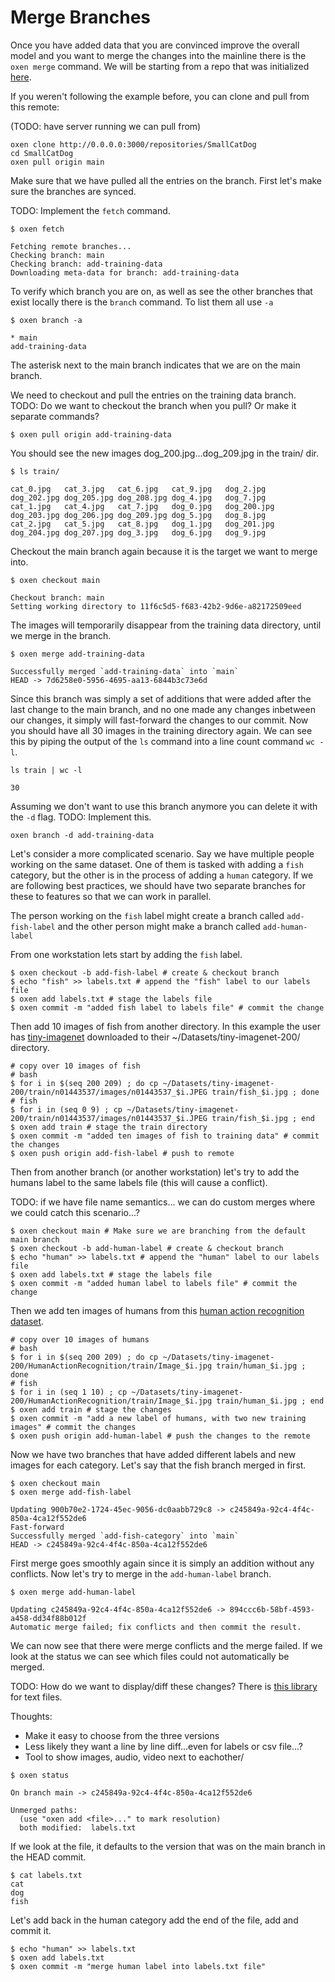 # Merge Branches

Once you have added data that you are convinced improve the overall model and you want to merge the changes into the mainline there is the `oxen merge` command. We will be starting from a repo that was initialized [here](2_CollabAdd.md).

If you weren't following the example before, you can clone and pull from this remote:

(TODO: have server running we can pull from)

```shell
oxen clone http://0.0.0.0:3000/repositories/SmallCatDog
cd SmallCatDog
oxen pull origin main
```

Make sure that we have pulled all the entries on the branch. First let's make sure the branches are synced.

TODO: Implement the `fetch` command.

```shell
$ oxen fetch

Fetching remote branches...
Checking branch: main
Checking branch: add-training-data
Downloading meta-data for branch: add-training-data
```

To verify which branch you are on, as well as see the other branches that exist locally there is the `branch` command. To list them all use `-a`

```shell
$ oxen branch -a

* main
add-training-data
```

The asterisk next to the main branch indicates that we are on the main branch.

We need to checkout and pull the entries on the training data branch. TODO: Do we want to checkout the branch when you pull? Or make it separate commands?

```shell
$ oxen pull origin add-training-data
```

You should see the new images dog_200.jpg...dog_209.jpg in the train/ dir.

```shell
$ ls train/

cat_0.jpg	cat_3.jpg	cat_6.jpg	cat_9.jpg	dog_2.jpg	dog_202.jpg	dog_205.jpg	dog_208.jpg	dog_4.jpg	dog_7.jpg
cat_1.jpg	cat_4.jpg	cat_7.jpg	dog_0.jpg	dog_200.jpg	dog_203.jpg	dog_206.jpg	dog_209.jpg	dog_5.jpg	dog_8.jpg
cat_2.jpg	cat_5.jpg	cat_8.jpg	dog_1.jpg	dog_201.jpg	dog_204.jpg	dog_207.jpg	dog_3.jpg	dog_6.jpg	dog_9.jpg
```

Checkout the main branch again because it is the target we want to merge into.

```shell
$ oxen checkout main

Checkout branch: main
Setting working directory to 11f6c5d5-f683-42b2-9d6e-a82172509eed
```

The images will temporarily disappear from the training data directory, until we merge in the branch.

```shell
$ oxen merge add-training-data

Successfully merged `add-training-data` into `main`
HEAD -> 7d6258e0-5956-4695-aa13-6844b3c73e6d
```

Since this branch was simply a set of additions that were added after the last change to the main branch, and no one made any changes inbetween our changes, it simply will fast-forward the changes to our commit. Now you should have all 30 images in the training directory again. We can see this by piping the output of the `ls` command into a line count command `wc -l`.

```shell
ls train | wc -l

30
```

Assuming we don't want to use this branch anymore you can delete it with the `-d` flag. TODO: Implement this.

```shell
oxen branch -d add-training-data
```

Let's consider a more complicated scenario. Say we have multiple people working on the same dataset. One of them is tasked with adding a `fish` category, but the other is in the process of adding a `human` category. If we are following best practices, we should have two separate branches for these to features so that we can work in parallel.

The person working on the `fish` label might create a branch called `add-fish-label` and the other person might make a branch called `add-human-label`

From one workstation lets start by adding the `fish` label.

```shell
$ oxen checkout -b add-fish-label # create & checkout branch
$ echo "fish" >> labels.txt # append the "fish" label to our labels file
$ oxen add labels.txt # stage the labels file
$ oxen commit -m "added fish label to labels file" # commit the change
```

Then add 10 images of fish from another directory. In this example the user has [tiny-imagenet](https://www.kaggle.com/datasets/akash2sharma/tiny-imagenet) downloaded to their ~/Datasets/tiny-imagenet-200/ directory.

```shell
# copy over 10 images of fish
# bash
$ for i in $(seq 200 209) ; do cp ~/Datasets/tiny-imagenet-200/train/n01443537/images/n01443537_$i.JPEG train/fish_$i.jpg ; done
# fish
$ for i in (seq 0 9) ; cp ~/Datasets/tiny-imagenet-200/train/n01443537/images/n01443537_$i.JPEG train/fish_$i.jpg ; end
$ oxen add train # stage the train directory
$ oxen commit -m "added ten images of fish to training data" # commit the changes
$ oxen push origin add-fish-label # push to remote
```

Then from another branch (or another workstation) let's try to add the humans label to the same labels file (this will cause a conflict).

TODO: if we have file name semantics... we can do custom merges where we could catch this scenario...?

```shell
$ oxen checkout main # Make sure we are branching from the default main branch
$ oxen checkout -b add-human-label # create & checkout branch
$ echo "human" >> labels.txt # append the "human" label to our labels file
$ oxen add labels.txt # stage the labels file
$ oxen commit -m "added human label to labels file" # commit the change
```

Then we add ten images of humans from this [human action recognition dataset](https://www.kaggle.com/datasets/meetnagadia/human-action-recognition-har-dataset).

```shell
# copy over 10 images of humans
# bash
$ for i in $(seq 200 209) ; do cp ~/Datasets/tiny-imagenet-200/HumanActionRecognition/train/Image_$i.jpg train/human_$i.jpg ; done
# fish
$ for i in (seq 1 10) ; cp ~/Datasets/tiny-imagenet-200/HumanActionRecognition/train/Image_$i.jpg train/human_$i.jpg ; end
$ oxen add train # stage the changes
$ oxen commit -m "add a new label of humans, with two new training images" # commit the changes
$ oxen push origin add-human-label # push the changes to the remote
```

Now we have two branches that have added different labels and new images for each category. Let's say that the fish branch merged in first.

```shell
$ oxen checkout main
$ oxen merge add-fish-label

Updating 900b70e2-1724-45ec-9056-dc0aabb729c8 -> c245849a-92c4-4f4c-850a-4ca12f552de6
Fast-forward
Successfully merged `add-fish-category` into `main`
HEAD -> c245849a-92c4-4f4c-850a-4ca12f552de6
```

First merge goes smoothly again since it is simply an addition without any conflicts. Now let's try to merge in the `add-human-label` branch.

```shell
$ oxen merge add-human-label

Updating c245849a-92c4-4f4c-850a-4ca12f552de6 -> 894ccc6b-58bf-4593-a458-dd34f88b012f
Automatic merge failed; fix conflicts and then commit the result.
```

We can now see that there were merge conflicts and the merge failed. If we look at the status we can see which files could not automatically be merged. 

TODO: How do we want to display/diff these changes? There is [this library](https://docs.rs/diffy/latest/diffy/index.html) for text files.

Thoughts:
* Make it easy to choose from the three versions
* Less likely they want a line by line diff...even for labels or csv file...?
* Tool to show images, audio, video next to eachother/


```shell
$ oxen status

On branch main -> c245849a-92c4-4f4c-850a-4ca12f552de6

Unmerged paths:
  (use "oxen add <file>..." to mark resolution)
  both modified:  labels.txt

```

If we look at the file, it defaults to the version that was on the main branch in the HEAD commit.

```shell
$ cat labels.txt
cat
dog
fish
```

Let's add back in the human category add the end of the file, add and commit it.

```shell
$ echo "human" >> labels.txt
$ oxen add labels.txt
$ oxen commit -m "merge human label into labels.txt file"
```
